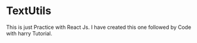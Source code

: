 # TextUtils
This is just Practice with React Js. I have created this one followed by Code with harry Tutorial. 
